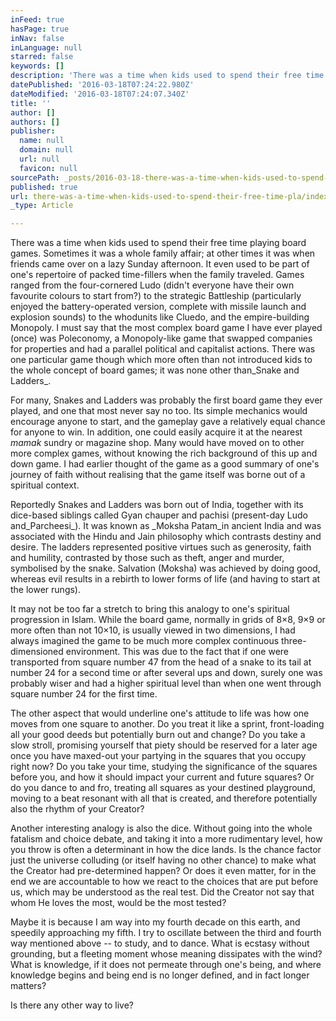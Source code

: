 ```yaml
---
inFeed: true
hasPage: true
inNav: false
inLanguage: null
starred: false
keywords: []
description: 'There was a time when kids used to spend their free time playing board games. Sometimes it was a whole family affair; at other times it was when friends came over on a lazy Sunday afternoon. It even used to be part of one’s repertoire of packed time-fillers when the family traveled. Games ranged from the four-cornered Ludo (didn’t everyone have their own favourite colours to start from?) to the strategic Battleship (particularly enjoyed the battery-operated version, complete with missile launch and explosion sounds) to the whodunits like Cluedo, and the empire-building Monopoly. I must say that the most complex board game I have ever played (once) was Poleconomy, a Monopoly-like game that swapped companies for properties and had a parallel political and capitalist actions. There was one particular game though which more often than not introduced kids to the whole concept of board games; it was none other thanSnake and Ladders.'
datePublished: '2016-03-18T07:24:22.980Z'
dateModified: '2016-03-18T07:24:07.340Z'
title: ''
author: []
authors: []
publisher:
  name: null
  domain: null
  url: null
  favicon: null
sourcePath: _posts/2016-03-18-there-was-a-time-when-kids-used-to-spend-their-free-time-pla.md
published: true
url: there-was-a-time-when-kids-used-to-spend-their-free-time-pla/index.html
_type: Article

---
```

There was a time when kids used to spend their free time playing board games. Sometimes it was a whole family affair; at other times it was when friends came over on a lazy Sunday afternoon. It even used to be part of one's repertoire of packed time-fillers when the family traveled. Games ranged from the four-cornered Ludo (didn't everyone have their own favourite colours to start from?) to the strategic Battleship (particularly enjoyed the battery-operated version, complete with missile launch and explosion sounds) to the whodunits like Cluedo, and the empire-building Monopoly. I must say that the most complex board game I have ever played (once) was Poleconomy, a Monopoly-like game that swapped companies for properties and had a parallel political and capitalist actions. There was one particular game though which more often than not introduced kids to the whole concept of board games; it was none other than_Snake and Ladders_.

For many, Snakes and Ladders was probably the first board game they ever played, and one that most never say no too. Its simple mechanics would encourage anyone to start, and the gameplay gave a relatively equal chance for anyone to win. In addition, one could easily acquire it at the nearest _mamak_ sundry or magazine shop. Many would have moved on to other more complex games, without knowing the rich background of this up and down game. I had earlier thought of the game as a good summary of one's journey of faith without realising that the game itself was borne out of a spiritual context.

Reportedly Snakes and Ladders was born out of India, together with its dice-based siblings called  Gyan chauper and pachisi (present-day Ludo and_Parcheesi_). It was known as _Moksha Patam_in ancient India and was associated with the Hindu and Jain philosophy which contrasts destiny and desire. The ladders represented positive virtues such as generosity, faith and humility, contrasted by those such as theft, anger and murder, symbolised by the snake. Salvation (Moksha) was achieved by doing good, whereas evil results in a rebirth to lower forms of life (and having to start at the lower rungs).

It may not be too far a stretch to bring this analogy to one's spiritual progression in Islam. While the board game, normally in grids of 8×8, 9×9 or more often than not 10×10, is usually viewed in two dimensions, I had always imagined the game to be much more complex continuous three-dimensioned environment. This was due to the fact that if one were transported from square number 47 from the head of a snake to its tail at number 24 for a second time or after several ups and down, surely one was probably wiser and had a higher spiritual level than when one went through square number 24 for the first time.

The other aspect that would underline one's attitude to life was how one moves from one square to another. Do you treat it like a sprint, front-loading all your good deeds but potentially burn out and change? Do you take a slow stroll, promising yourself that piety should be reserved for a later age once you have maxed-out your partying in the squares that you occupy right now? Do you take your time, studying the significance of the squares before you, and how it should impact your current and future squares? Or do you dance to and fro, treating all squares as your destined playground, moving to a beat resonant with all that is created, and therefore potentially also the rhythm of your Creator?

Another interesting analogy is also the dice. Without going into the whole fatalism and choice debate, and taking it into a more rudimentary level, how you throw is often a determinant in how the dice lands. Is the chance factor just the universe colluding (or itself having no other chance) to make what the Creator had pre-determined happen? Or does it even matter, for in the end we are accountable to how we react to the choices that are put before us, which may be understood as the real test. Did the Creator not say that whom He loves the most, would be the most tested?

Maybe it is because I am way into my fourth decade on this earth, and speedily approaching my fifth. I try to oscillate between the third and fourth way mentioned above -- to study, and to dance. What is ecstasy without grounding, but a fleeting moment whose meaning dissipates with the wind? What is knowledge, if it does not permeate through one's being, and where knowledge begins and being end is no longer defined, and in fact longer matters?

Is there any other way to live?